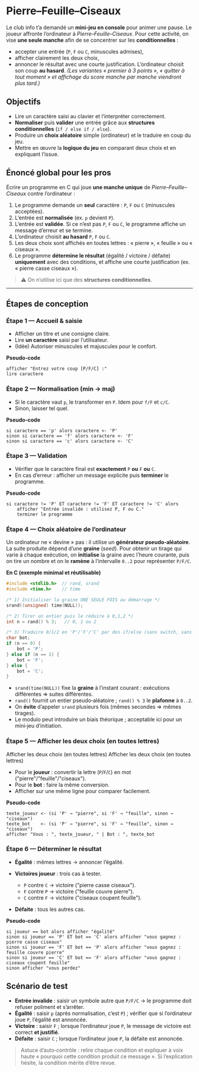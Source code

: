 # Pierre–Feuille–Ciseaux 


Le club info t’a demandé un **mini‑jeu en console** pour animer une pause. Le joueur affronte l’ordinateur à *Pierre–Feuille–Ciseaux*. Pour cette activité, on vise **une seule manche** afin de se concentrer sur les **conditionnelles** :

* accepter une entrée (`P`, `F` ou `C`, minuscules admises),
* afficher clairement les deux choix,
* annoncer le résultat avec une courte justification.
  L’ordinateur choisit son coup **au hasard**. *(Les variantes « premier à 3 points », « quitter à tout moment » et affichage du score manche par manche viendront plus tard.)*

## Objectifs

* Lire un caractère saisi au clavier et l’interpréter correctement.
* **Normaliser** puis **valider** une entrée grâce aux **structures conditionnelles** (`if / else if / else`).
* Produire un **choix aléatoire** simple (ordinateur) et le traduire en coup du jeu.
* Mettre en œuvre la **logique du jeu** en comparant deux choix et en expliquant l’issue.

## Énoncé global pour les pros

Écrire un programme en C qui joue **une manche unique** de *Pierre–Feuille–Ciseaux* contre l’ordinateur :

1. Le programme demande un **seul** caractère : `P`, `F` ou `C` (minuscules acceptées).
2. L’entrée est **normalisée** (ex. `p` devient `P`).
3. L’entrée est **validée**. Si ce n’est pas `P`, `F` ou `C`, le programme affiche un message d’erreur et se termine.
4. L’ordinateur choisit **au hasard** `P`, `F` ou `C`.
5. Les deux choix sont affichés en toutes lettres : « pierre », « feuille » ou « ciseaux ».
6. Le programme **détermine le résultat** (égalité / victoire / défaite) **uniquement** avec des conditions, et affiche une courte justification (ex. « pierre casse ciseaux »).

> ⚠️ On n’utilise ici que des **structures conditionnelles**. 

---

## Étapes de conception

### Étape 1 — Accueil & saisie

* Afficher un titre et une consigne claire.
* Lire **un caractère** saisi par l’utilisateur.
* (Idée) Autoriser minuscules et majuscules pour le confort.

**Pseudo‑code**

```
afficher "Entrez votre coup [P/F/C] :"
lire caractere
```

### Étape 2 — Normalisation (min → maj)

* Si le caractère vaut `p`, le transformer en `P`. Idem pour `f/F` et `c/C`.
* Sinon, laisser tel quel.

**Pseudo‑code**

```
si caractere == 'p' alors caractere <- 'P'
sinon si caractere == 'f' alors caractere <- 'F'
sinon si caractere == 'c' alors caractere <- 'C'
```

### Étape 3 — Validation

* Vérifier que le caractère final est **exactement** `P` **ou** `F` **ou** `C`.
* En cas d’erreur : afficher un message explicite puis **terminer** le programme.

**Pseudo‑code**

```
si caractere != 'P' ET caractere != 'F' ET caractere != 'C' alors
    afficher "Entrée invalide : utilisez P, F ou C."
    terminer le programme
```

### Étape 4 — Choix **aléatoire** de l’ordinateur

Un ordinateur ne « devine » pas : il utilise un **générateur pseudo‑aléatoire**. La suite produite dépend d’une **graine** (*seed*). Pour obtenir un tirage qui varie à chaque exécution, on **initialise** la graine avec l’heure courante, puis on tire un nombre et on le **ramène** à l’intervalle `0..2` pour représenter `P/F/C`.

**En C (exemple minimal et réutilisable)**

```c
#include <stdlib.h>  // rand, srand
#include <time.h>    // time

/* 1) Initialiser la graine UNE SEULE FOIS au démarrage */
srand((unsigned) time(NULL));

/* 2) Tirer un entier puis le réduire à 0,1,2 */
int n = rand() % 3;   // 0, 1 ou 2

/* 3) Traduire 0/1/2 en 'P'/'F'/'C' par des if/else (sans switch, sans tableau) */
char bot;
if (n == 0) {
    bot = 'P';
} else if (n == 1) {
    bot = 'F';
} else {
    bot = 'C';
}
```

* `srand(time(NULL))` fixe la **graine** à l’instant courant : exécutions différentes ⇒ suites différentes.
* `rand()` fournit un entier pseudo‑aléatoire ; `rand() % 3` le **plafonne** à `0..2`.
* On **évite** d’appeler `srand` plusieurs fois (mêmes secondes ⇒ mêmes tirages).
* Le modulo peut introduire un biais théorique ; acceptable ici pour un mini‑jeu d’initiation.

### Étape 5 — Afficher les deux choix (en toutes lettres)

Afficher les deux choix (en toutes lettres)
Afficher les deux choix (en toutes lettres)

* Pour le **joueur** : convertir la lettre (`P`/`F`/`C`) en mot ("pierre"/"feuille"/"ciseaux").
* Pour le **bot** : faire la même conversion.
* Afficher sur une même ligne pour comparer facilement.

**Pseudo‑code**

```
texte_joueur <- (si 'P' → "pierre", si 'F' → "feuille", sinon → "ciseaux")
texte_bot    <- (si 'P' → "pierre", si 'F' → "feuille", sinon → "ciseaux")
afficher "Vous : ", texte_joueur, " | Bot : ", texte_bot
```

### Étape 6 — Déterminer le **résultat**

* **Égalité** : mêmes lettres → annoncer l’égalité.
* **Victoires joueur** : trois cas à tester.

  * `P` contre `C` → victoire ("pierre casse ciseaux").
  * `F` contre `P` → victoire ("feuille couvre pierre").
  * `C` contre `F` → victoire ("ciseaux coupent feuille").
* **Défaite** : tous les autres cas.

**Pseudo‑code**

```
si joueur == bot alors afficher "égalité"
sinon si joueur == 'P' ET bot == 'C' alors afficher "vous gagnez : pierre casse ciseaux"
sinon si joueur == 'F' ET bot == 'P' alors afficher "vous gagnez : feuille couvre pierre"
sinon si joueur == 'C' ET bot == 'F' alors afficher "vous gagnez : ciseaux coupent feuille"
sinon afficher "vous perdez"
```



## Scénario de test 

* **Entrée invalide** : saisir un symbole autre que `P/F/C` → le programme doit refuser poliment et s’arrêter.
* **Égalité** : saisir `p` (après normalisation, c’est `P`) ; vérifier que si l’ordinateur joue `P`, l’égalité est annoncée.
* **Victoire** : saisir `F` ; lorsque l’ordinateur joue `P`, le message de victoire est correct **et justifié**.
* **Défaite** : saisir `C` ; lorsque l’ordinateur joue `P`, la défaite est annoncée.

> Astuce d’auto‑contrôle : relire chaque condition et expliquer à voix haute « pourquoi cette condition produit ce message ». Si l’explication hésite, la condition mérite d’être revue.
